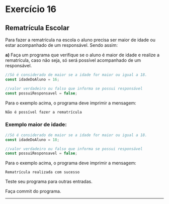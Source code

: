 # Exercício 16

## Rematrícula Escolar

Para fazer a rematrícula na escola o aluno precisa ser maior de idade ou estar acompanhado de um responsável. Sendo assim:

**a)** Faça um programa que verifique se o aluno é maior de idade e realize a rematrícula, caso não seja, só será possível acompanhado de um responsável.

```javascript
//Só é considerado de maior se a idade for maior ou igual a 18.
const idadeDoAluno = 16;

//valor verdadeiro ou falso que informa se possui responsável
const possuiResponsavel = false;
```

Para o exemplo acima, o programa deve imprimir a mensagem:

```
Não é possível fazer a rematrícula
```

### Exemplo maior de idade:

```javascript
//Só é considerado de maior se a idade for maior ou igual a 18.
const idadeDoAluno = 18;

//valor verdadeiro ou falso que informa se possui responsável
const possuiResponsavel = false;
```

Para o exemplo acima, o programa deve imprimir a mensagem:

```
Rematrícula realizada com sucesso
```

Teste seu programa para outras entradas.

Faça commit do programa.

---
